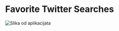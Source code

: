 # Favorite Twitter Searches
![Slika od aplikacijata](https://user-images.githubusercontent.com/126883839/222923285-fe632681-8d7f-42f3-9e6a-08720df705f4.png)
